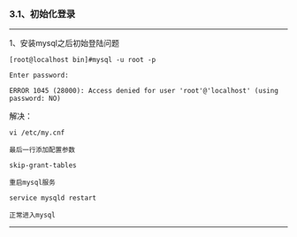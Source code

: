 ### 3.1、初始化登录

***

1、安装mysql之后初始登陆问题

```
[root@localhost bin]#mysql -u root -p

Enter password: 

ERROR 1045 (28000): Access denied for user 'root'@'localhost' (using password: NO)
```

解决：

```
vi /etc/my.cnf

最后一行添加配置参数

skip-grant-tables

重启mysql服务

service mysqld restart

正常进入mysql
```

***

